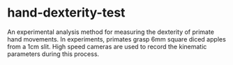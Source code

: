 # hand-dexterity-test
An experimental analysis method for measuring the dexterity of primate hand movements. In experiments, primates grasp 6mm square diced apples from a 1cm slit. High speed cameras are used to record the kinematic parameters during this process.
